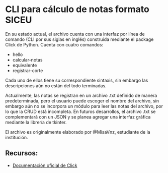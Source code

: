 # CLI para cálculo de notas formato SICEU

En su estado actual, el archivo cuenta con una interfaz por línea de comando (CLI por sus siglas en inglés) construída mediante el package Click de Python. Cuenta con cuatro comandos:

* hello
* calcular-notas
* equivalente
* registrar-corte

Cada uno de ellos tiene su correspondiente sintaxis, sin embargo las descripciones aún no están del todo terminadas.

Actualmente, las notas se registran en un archivo .txt definido de manera predeterminada, pero el usuario puede escoger el nombre del archivo, sin embargo aún no se incorpora un módulo para leer las notas del archivo, por lo que la CRUD está incompleta. En futuros desarrollos, el archivo .txt se complementará con un JSON y se planea agregar una interfaz gráfica mediante la librería de tkinter.

El archivo es originalmente elaborado por @MisaVnz, estudiante de la institución.

## Recursos:
* [Documentación oficial de Click](https://click.palletsprojects.com/en/8.1.x/)